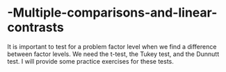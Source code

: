 # -Multiple-comparisons-and-linear-contrasts
It is important to test for a problem factor level when we find a difference between factor levels. We need the t-test, the Tukey test, and the Dunnutt test. I will provide some practice exercises for these tests. 
